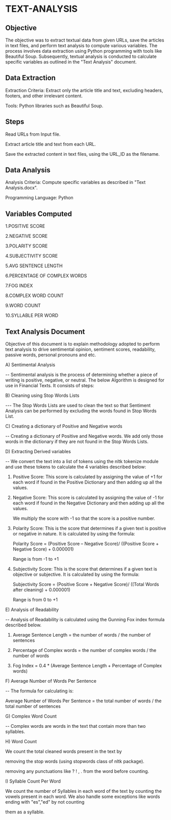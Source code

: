 # TEXT-ANALYSIS

## Objective

The objective was to extract textual data from given URLs, save the articles in text files, and perform text analysis to compute various variables. The process involves data extraction using Python programming with tools like Beautiful Soup.  Subsequently, textual analysis is conducted to calculate specific variables as outlined in the "Text Analysis" document.

## Data Extraction

Extraction Criteria: Extract only the article title and text, excluding headers, footers, and other irrelevant content.

Tools: Python libraries such as Beautiful Soup.

## Steps

Read URLs from Input file.

Extract article title and text from each URL.

Save the extracted content in text files, using the URL_ID as the filename.

## Data Analysis

Analysis Criteria: Compute specific variables as described in "Text Analysis.docx".

Programming Language: Python

## Variables Computed

1.POSITIVE SCORE

2.NEGATIVE SCORE

3.POLARITY SCORE

4.SUBJECTIVITY SCORE

5.AVG SENTENCE LENGTH

6.PERCENTAGE OF COMPLEX WORDS

7.FOG INDEX

8.COMPLEX WORD COUNT

9.WORD COUNT

10.SYLLABLE PER WORD

## Text Analysis Document

Objective of this document is to explain methodology adopted to perform text analysis to drive sentimental opinion, sentiment scores, readability, passive words, personal pronouns and etc.

A) Sentimental Analysis

-- Sentimental analysis is the process of determining whether a piece of writing is positive, negative, or neutral. The below Algorithm is designed for use in Financial Texts. It consists of steps:

B) Cleaning using Stop Words Lists

--- The Stop Words Lists are used to clean the text so that Sentiment Analysis can be performed by excluding the words found in Stop Words List. 

C) Creating a dictionary of Positive and Negative words

--  Creating a dictionary of Positive and Negative words. We add only those words in the dictionary if they are not found in the Stop Words Lists. 

D) Extracting Derived variables

-- We convert the text into a list of tokens using the nltk tokenize module and use these tokens to calculate the 4 variables described below:

1. Positive Score: This score is calculated by assigning the value of +1 for each word if found in the Positive Dictionary and then adding up all the values.

2. Negative Score: This score is calculated by assigning the value of -1 for each word if found in the Negative Dictionary and then adding up all the values.

   We multiply the score with -1 so that the score is a positive number.

3. Polarity Score: This is the score that determines if a given text is positive or negative in nature. It is calculated by using the formula: 

     Polarity Score = (Positive Score – Negative Score)/ ((Positive Score + Negative Score) + 0.000001)

   Range is from -1 to +1

5. Subjectivity Score: This is the score that determines if a given text is objective or subjective. It is calculated by using the formula: 

   Subjectivity Score = (Positive Score + Negative Score)/ ((Total Words after cleaning) + 0.000001)

   Range is from 0 to +1


E) Analysis of Readability

-- Analysis of Readability is calculated using the Gunning Fox index formula described below.

1. Average Sentence Length = the number of words / the number of sentences

2. Percentage of Complex words = the number of complex words / the number of words 

3. Fog Index = 0.4 * (Average Sentence Length + Percentage of Complex words)


F) Average Number of Words Per Sentence

-- The formula for calculating is:

   Average Number of Words Per Sentence = the total number of words / the total number of sentences


G) Complex Word Count

-- Complex words are words in the text that contain more than two syllables.

H) Word Count

We count the total cleaned words present in the text by 

removing the stop words (using stopwords class of nltk package).

removing any punctuations like ? ! , . from the word before counting.


I) Syllable Count Per Word

We count the number of Syllables in each word of the text by counting the vowels present in each word. We also handle some exceptions like words ending with "es","ed" by not counting 

them as a syllable.


